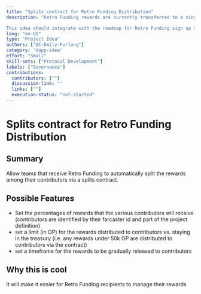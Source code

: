 ```yaml
---
title: "Splits contract for Retro Funding Distribution"
description: "Retro Funding rewards are currently transferred to a single address given by the admin(s) of the project. For projects with multiple contributors, this often results in a second step where they distribute the tokens to the contributors themselves. For these teams, it would be beneficial to enter a contract address as the token recipient, and the contract address could manage the distribution of tokens to contributors.

This idea should integrate with the roadmap for Retro Funding sign up and project creation, and respect the contributor graph set up in Retro Funding sign-up, rather than trying to create a new contributor graph."
lang: "en-US"
type: "Project Idea"
authors: ["@C-Emily-Furlong"]
category: 'dapp-idea'
effort: "Small"
skill-sets: ["Protocol Development"]
labels: ["Governance"]
contributions:
  contributors: [""]
  discussion-link: ""
  links: [""]
  execution-status: "not-started"
---
```


# Splits contract for Retro Funding Distribution

## Summary

Allow teams that receive Retro Funding to automatically split the rewards among their contributors via a splits contract.

## Possible Features

- Set the percentages of rewards that the various contributors will receive (contributors are identified by their farcaster id and part of the project definition)
- set a limit (in OP) for the rewards distributed to contributors vs. staying in the treasury (i.e. any rewards under 50k OP are distributed to contributors via the contract)
- set a timeframe for the rewards to be gradually released to contributors

## Why this is cool

It will make it easier for Retro Funding recipients to manage their rewards
